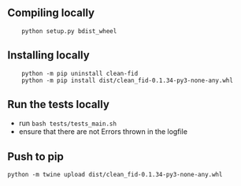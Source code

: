 
## Compiling locally
```
    python setup.py bdist_wheel
```

## Installing locally
```
    python -m pip uninstall clean-fid
    python -m pip install dist/clean_fid-0.1.34-py3-none-any.whl
```

## Run the tests locally
 - run `bash tests/tests_main.sh`
 - ensure that there are not Errors thrown in the logfile


## Push to pip
```
python -m twine upload dist/clean_fid-0.1.34-py3-none-any.whl
```